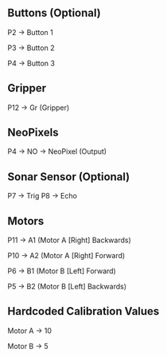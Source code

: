 ## Buttons (Optional)

P2 -> Button 1

P3 -> Button 2

P4 -> Button 3

## Gripper

P12 -> Gr (Gripper)

## NeoPixels

P4 -> NO -> NeoPixel (Output)

## Sonar Sensor (Optional)
P7 -> Trig
P8 -> Echo


## Motors

P11 -> A1 (Motor A [Right] Backwards)

P10 -> A2 (Motor A [Right] Forward)

P6 -> B1 (Motor B [Left] Forward)

P5 -> B2 (Motor B [Left] Backwards)

## Hardcoded Calibration Values

Motor A -> 10

Motor B -> 5